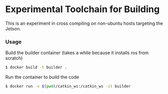 # Experimental Toolchain for Building

This is an experiment in cross compiling on non-ubuntu hosts targeting the Jetson.


### Usage

Build the builder container (takes a while because it installs ros from scratch)
```sh
$ docker build -t builder .
```

Run the container to build the code
```sh
$ docker run -v $(pwd)/catkin_ws:/catkin_ws -it builder
```

